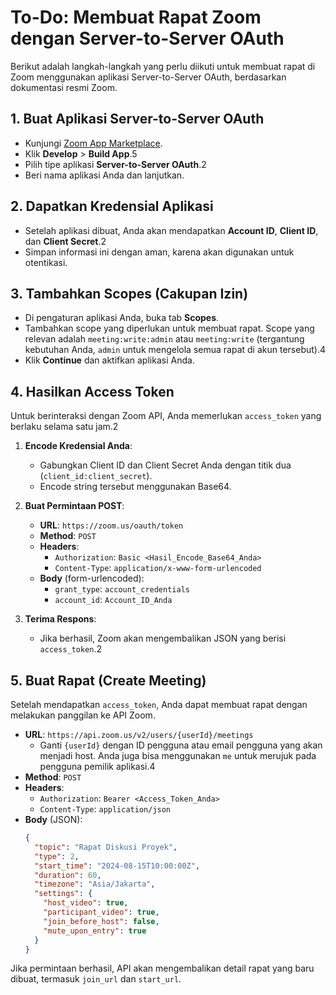 # To-Do: Membuat Rapat Zoom dengan Server-to-Server OAuth

Berikut adalah langkah-langkah yang perlu diikuti untuk membuat rapat di Zoom menggunakan aplikasi Server-to-Server OAuth, berdasarkan dokumentasi resmi Zoom.

## 1. Buat Aplikasi Server-to-Server OAuth

- Kunjungi [Zoom App Marketplace](https://marketplace.zoom.us/).
- Klik **Develop** > **Build App**.<mcreference link="https://developers.zoom.us/docs/integrations/create/" index="5">5</mcreference>
- Pilih tipe aplikasi **Server-to-Server OAuth**.<mcreference link="https://developers.zoom.us/docs/internal-apps/s2s-oauth/" index="2">2</mcreference>
- Beri nama aplikasi Anda dan lanjutkan.

## 2. Dapatkan Kredensial Aplikasi

- Setelah aplikasi dibuat, Anda akan mendapatkan **Account ID**, **Client ID**, dan **Client Secret**.<mcreference link="https://developers.zoom.us/docs/internal-apps/s2s-oauth/" index="2">2</mcreference>
- Simpan informasi ini dengan aman, karena akan digunakan untuk otentikasi.

## 3. Tambahkan Scopes (Cakupan Izin)

- Di pengaturan aplikasi Anda, buka tab **Scopes**.
- Tambahkan scope yang diperlukan untuk membuat rapat. Scope yang relevan adalah `meeting:write:admin` atau `meeting:write` (tergantung kebutuhan Anda, `admin` untuk mengelola semua rapat di akun tersebut).<mcreference link="https://github.com/zoom/server-to-server-oauth-starter-api" index="4">4</mcreference>
- Klik **Continue** dan aktifkan aplikasi Anda.

## 4. Hasilkan Access Token

Untuk berinteraksi dengan Zoom API, Anda memerlukan `access_token` yang berlaku selama satu jam.<mcreference link="https://developers.zoom.us/docs/internal-apps/s2s-oauth/" index="2">2</mcreference>

1.  **Encode Kredensial Anda**:
    - Gabungkan Client ID dan Client Secret Anda dengan titik dua (`client_id:client_secret`).
    - Encode string tersebut menggunakan Base64.

2.  **Buat Permintaan POST**:
    - **URL**: `https://zoom.us/oauth/token`
    - **Method**: `POST`
    - **Headers**:
        - `Authorization`: `Basic <Hasil_Encode_Base64_Anda>`
        - `Content-Type`: `application/x-www-form-urlencoded`
    - **Body** (form-urlencoded):
        - `grant_type`: `account_credentials`
        - `account_id`: `Account_ID_Anda`

3.  **Terima Respons**:
    - Jika berhasil, Zoom akan mengembalikan JSON yang berisi `access_token`.<mcreference link="https://developers.zoom.us/docs/internal-apps/s2s-oauth/" index="2">2</mcreference>

## 5. Buat Rapat (Create Meeting)

Setelah mendapatkan `access_token`, Anda dapat membuat rapat dengan melakukan panggilan ke API Zoom.

- **URL**: `https://api.zoom.us/v2/users/{userId}/meetings`
  - Ganti `{userId}` dengan ID pengguna atau email pengguna yang akan menjadi host. Anda juga bisa menggunakan `me` untuk merujuk pada pengguna pemilik aplikasi.<mcreference link="https://github.com/zoom/server-to-server-oauth-starter-api" index="4">4</mcreference>
- **Method**: `POST`
- **Headers**:
    - `Authorization`: `Bearer <Access_Token_Anda>`
    - `Content-Type`: `application/json`
- **Body** (JSON):
  ```json
  {
    "topic": "Rapat Diskusi Proyek",
    "type": 2,
    "start_time": "2024-08-15T10:00:00Z",
    "duration": 60,
    "timezone": "Asia/Jakarta",
    "settings": {
      "host_video": true,
      "participant_video": true,
      "join_before_host": false,
      "mute_upon_entry": true
    }
  }
  ```

Jika permintaan berhasil, API akan mengembalikan detail rapat yang baru dibuat, termasuk `join_url` dan `start_url`.